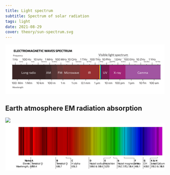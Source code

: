 ```yaml
---
title: Light spectrum
subtitle: Spectrum of solar radiation
tags: light
date: 2021-08-29
cover: theory/sun-spectrum.svg
---
```


![](./em-spectrum.svg)

## Earth atmosphere EM radiation absorption

<img src="/media/theory/sun-spectrum.svg">

<img src="./spectral-lines.svg">

